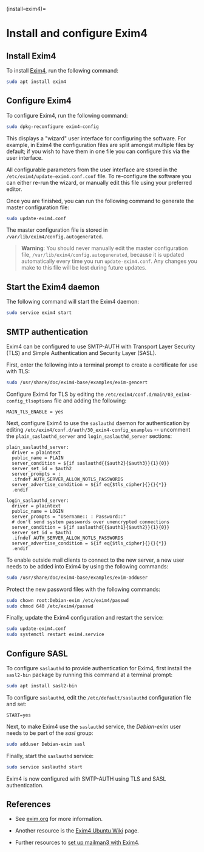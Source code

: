 (install-exim4)=
# Install and configure Exim4

## Install Exim4

To install [Exim4](https://www.exim.org/), run the following command:

```bash
sudo apt install exim4
```

## Configure Exim4

To configure Exim4, run the following command:

```bash
sudo dpkg-reconfigure exim4-config
```

This displays a "wizard" user interface for configuring the software. For example, in Exim4 the configuration files are split amongst multiple files by default; if you wish to have them in one file you can configure this via the user interface.

All configurable parameters from the user interface are stored in the `/etc/exim4/update-exim4.conf.conf` file. To re-configure the software you can either re-run the wizard, or manually edit this file using your preferred editor. 

Once you are finished, you can run the following command to generate the master configuration file:
```bash
sudo update-exim4.conf
```

The master configuration file is stored in `/var/lib/exim4/config.autogenerated`.

> **Warning**:
> You should never manually edit the master configuration file, `/var/lib/exim4/config.autogenerated`, because it is updated automatically every time you run `update-exim4.conf`. Any changes you make to this file will be lost during future updates.

## Start the Exim4 daemon

The following command will start the Exim4 daemon:

```bash
sudo service exim4 start
```

## SMTP authentication

Exim4 can be configured to use SMTP-AUTH with Transport Layer Security (TLS) and Simple Authentication and Security Layer (SASL).

First, enter the following into a terminal prompt to create a certificate for use with TLS:

```bash
sudo /usr/share/doc/exim4-base/examples/exim-gencert
```

Configure Exim4 for TLS by editing the `/etc/exim4/conf.d/main/03_exim4-config_tlsoptions` file and adding the following:

```text
MAIN_TLS_ENABLE = yes
```

Next, configure Exim4 to use the `saslauthd` daemon for authentication by editing `/etc/exim4/conf.d/auth/30_exim4-config_examples` -- uncomment the `plain_saslauthd_server` and `login_saslauthd_server` sections:

```text 
plain_saslauthd_server:
  driver = plaintext
  public_name = PLAIN
  server_condition = ${if saslauthd{{$auth2}{$auth3}}{1}{0}}
  server_set_id = $auth2
  server_prompts = :
  .ifndef AUTH_SERVER_ALLOW_NOTLS_PASSWORDS
  server_advertise_condition = ${if eq{$tls_cipher}{}{}{*}}
  .endif

login_saslauthd_server:
  driver = plaintext
  public_name = LOGIN
  server_prompts = "Username:: : Password::"
  # don't send system passwords over unencrypted connections
  server_condition = ${if saslauthd{{$auth1}{$auth2}}{1}{0}}
  server_set_id = $auth1
  .ifndef AUTH_SERVER_ALLOW_NOTLS_PASSWORDS
  server_advertise_condition = ${if eq{$tls_cipher}{}{}{*}}
  .endif
```

To enable outside mail clients to connect to the new server, a new user needs to be added into Exim4 by using the following commands:

```bash
sudo /usr/share/doc/exim4-base/examples/exim-adduser
```

Protect the new password files with the following commands:

```bash
sudo chown root:Debian-exim /etc/exim4/passwd
sudo chmod 640 /etc/exim4/passwd
```

Finally, update the Exim4 configuration and restart the service:

```bash
sudo update-exim4.conf
sudo systemctl restart exim4.service
```

## Configure SASL

To configure `saslauthd` to provide authentication for Exim4, first install the `sasl2-bin` package by running this command at a terminal prompt:

```bash
sudo apt install sasl2-bin
```

To configure `saslauthd`, edit the `/etc/default/saslauthd` configuration file and set:

```text
START=yes
```

Next, to make Exim4 use the `saslauthd` service, the *Debian-exim* user needs to be part of the *sasl* group:

```bash
sudo adduser Debian-exim sasl
```

Finally, start the `saslauthd` service:

```bash
sudo service saslauthd start
```

Exim4 is now configured with SMTP-AUTH using TLS and SASL authentication.

## References

  - See [exim.org](http://www.exim.org/) for more information.

  - Another resource is the [Exim4 Ubuntu Wiki](https://help.ubuntu.com/community/Exim4) page.

  - Further resources to [set up mailman3 with Exim4](https://mailman.readthedocs.io/en/latest/src/mailman/docs/mta.html#exim).
